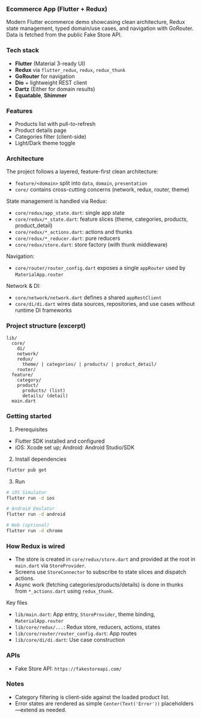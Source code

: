 ### Ecommerce App (Flutter + Redux)

Modern Flutter ecommerce demo showcasing clean architecture, Redux state management, typed domain/use cases, and navigation with GoRouter. Data is fetched from the public Fake Store API.

### Tech stack
- **Flutter** (Material 3-ready UI)
- **Redux** via `flutter_redux`, `redux`, `redux_thunk`
- **GoRouter** for navigation
- **Dio** + lightweight REST client
- **Dartz** (Either for domain results)
- **Equatable**, **Shimmer**

### Features
- Products list with pull-to-refresh
- Product details page
- Categories filter (client-side)
- Light/Dark theme toggle

### Architecture
The project follows a layered, feature-first clean architecture:
- `feature/<domain>` split into `data`, `domain`, `presentation`
- `core/` contains cross-cutting concerns (network, redux, router, theme)

State management is handled via Redux:
- `core/redux/app_state.dart`: single app state
- `core/redux/*_state.dart`: feature slices (theme, categories, products, product_detail)
- `core/redux/*_actions.dart`: actions and thunks
- `core/redux/*_reducer.dart`: pure reducers
- `core/redux/store.dart`: store factory (with thunk middleware)

Navigation:
- `core/router/router_config.dart` exposes a single `appRouter` used by `MaterialApp.router`

Network & DI:
- `core/network/network.dart` defines a shared `appRestClient`
- `core/di/di.dart` wires data sources, repositories, and use cases without runtime DI frameworks

### Project structure (excerpt)
```
lib/
  core/
    di/
    network/
    redux/
      theme/ | categories/ | products/ | product_detail/
    router/
  feature/
    category/
    product/
      products/ (list)
      details/ (detail)
  main.dart
```

### Getting started
1) Prerequisites
- Flutter SDK installed and configured
- iOS: Xcode set up; Android: Android Studio/SDK

2) Install dependencies
```bash
flutter pub get
```

3) Run
```bash
# iOS Simulator
flutter run -d ios

# Android Emulator
flutter run -d android

# Web (optional)
flutter run -d chrome
```

### How Redux is wired
- The store is created in `core/redux/store.dart` and provided at the root in `main.dart` via `StoreProvider`.
- Screens use `StoreConnector` to subscribe to state slices and dispatch actions.
- Async work (fetching categories/products/details) is done in thunks from `*_actions.dart` using `redux_thunk`.

Key files
- `lib/main.dart`: App entry, `StoreProvider`, theme binding, `MaterialApp.router`
- `lib/core/redux/...`: Redux store, reducers, actions, states
- `lib/core/router/router_config.dart`: App routes
- `lib/core/di/di.dart`: Use case construction

### APIs
- Fake Store API: `https://fakestoreapi.com/`
### Notes
- Category filtering is client-side against the loaded product list.
- Error states are rendered as simple `Center(Text('Error'))` placeholders—extend as needed.



